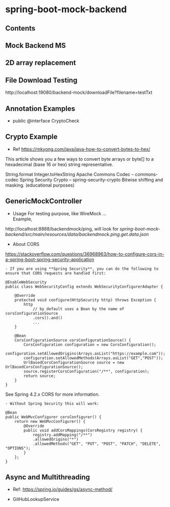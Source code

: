# spring-boot-mock-backend

## Contents

## Mock Backend MS

## 2D array replacement

## File Download Testing
http://localhost:19080/backend-mock/downloadFile?filename=testTxt

## Annotation Examples

- public @interface CryptoCheck

## Crypto Example

- Ref
https://mkyong.com/java/java-how-to-convert-bytes-to-hex/

This article shows you a few ways to convert byte arrays or byte[] to a hexadecimal (base 16 or hex) string representative.

String.format
Integer.toHexString
Apache Commons Codec – commons-codec
Spring Security Crypto – spring-security-crypto
Bitwise shifting and masking. (educational purposes)

## GenericMockController

- Usage
For testing purpose, like WireMock ...  
Example,   

http://localhost:8888/backendmock/ping, will look for *spring-boot-mock-backend/src/main/resources/data/backendmock.ping.get.data.json*

- About CORS

https://stackoverflow.com/questions/36968963/how-to-configure-cors-in-a-spring-boot-spring-security-application  

    - If you are using **Spring Security**, you can do the following to ensure that CORS requests are handled first:

```
@EnableWebSecurity
public class WebSecurityConfig extends WebSecurityConfigurerAdapter {

    @Override
    protected void configure(HttpSecurity http) throws Exception {
        http
            // by default uses a Bean by the name of corsConfigurationSource
            .cors().and()
            ...
    }

    @Bean
    CorsConfigurationSource corsConfigurationSource() {
        CorsConfiguration configuration = new CorsConfiguration();
        configuration.setAllowedOrigins(Arrays.asList("https://example.com"));
        configuration.setAllowedMethods(Arrays.asList("GET","POST"));
        UrlBasedCorsConfigurationSource source = new UrlBasedCorsConfigurationSource();
        source.registerCorsConfiguration("/**", configuration);
        return source;
    }
}
```
See Spring 4.2.x CORS for more information.  

    - Without Spring Security this will work:  

```
@Bean
public WebMvcConfigurer corsConfigurer() {
    return new WebMvcConfigurer() {
        @Override
        public void addCorsMappings(CorsRegistry registry) {
            registry.addMapping("/**")
            .allowedOrigins("*")
            .allowedMethods("GET", "PUT", "POST", "PATCH", "DELETE", "OPTIONS");
        }
    };
}
```

## Async and Multithreading

- Ref:
  https://spring.io/guides/gs/async-method/

- GitHubLookupService



